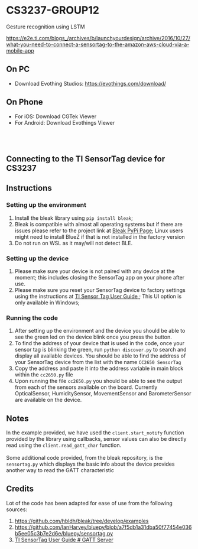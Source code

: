 # CS3237-GROUP12
Gesture recognition using LSTM

https://e2e.ti.com/blogs_/archives/b/launchyourdesign/archive/2016/10/27/what-you-need-to-connect-a-sensortag-to-the-amazon-aws-cloud-via-a-mobile-app

## On PC
- Download Evothing Studios: https://evothings.com/download/

## On Phone
- For iOS: Download CGTek Viewer
- For Android: Download Evothings Viewer

<br><br>
## Connecting to the TI SensorTag device for CS3237

## Instructions

### Setting up the environment
1. Install the bleak library using `pip install bleak`;
2. Bleak is compatible with almost all operating systems but if there are issues please refer to the project link
at [Bleak PyPi Page](https://pypi.org/project/bleak/); Linux users might need to install BlueZ if that is not installed in the factory version
3. Do not run on WSL as it may/will not detect BLE.


### Setting up the device
1. Please make sure your device is not paired with any device at the moment; this includes closing the SensorTag app on your phone after use.
2. Please make sure you reset your SensorTag device to factory settings using the instructions at
[TI Sensor Tag User Guide ](https://processors.wiki.ti.com/index.php/CC2650_SensorTag_User's_Guide#Firmware_Upgrade); This UI option is only available in Windows;


### Running the code

1. After setting up the environment and the device you should be able to see the green led on the device blink once you press the button.
2. To find the address of your device that is used in the code, once your sensor tag is blinking the green,
run `python discover.py` to search and display all available devices. You should be able to find the address of your
SensorTag device from the list with the name `CC2650 SensorTag`
3. Copy the address and paste it into the address variable in main block within the `cc2650.py` file
4. Upon running the file `cc2650.py` you should be able to see the output from each of the sensors available on the board. Currently OpticalSensor, HumiditySensor, MovementSensor and BarometerSensor are available on the device.

## Notes
In the example provided, we have used the `client.start_notify` function provided by the library using callbacks,
sensor values can also be directly read using the `client.read_gatt_char` function.
<br><br>
Some additional code provided, from the bleak repository, is the `sensortag.py` which displays the basic info about the device provides another way to read the GATT characteristic

## Credits
Lot of the code has been adapted for ease of use from the following sources:
1. https://github.com/hbldh/bleak/tree/develop/examples
2. https://github.com/IanHarvey/bluepy/blob/a7f5db1a31dba50f77454e036b5ee05c3b7e2d6e/bluepy/sensortag.py
3. [TI SensorTag User Guide # GATT Server](https://processors.wiki.ti.com/index.php/CC2650_SensorTag_User's_Guide#Gatt_Server)
